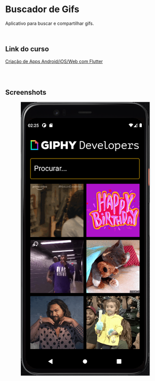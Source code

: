 <h1>Buscador de Gifs</h1>

<p>Aplicativo para buscar e compartilhar gifs.</p>

<br>

<h2>Link do curso</h2>
<a href="https://www.udemy.com/course/curso-completo-flutter-app-android-ios/">
Criação de Apps Android/iOS/Web com Flutter
</a>

<br><br>

<h2>Screenshots</h2>
<div align="center">
    <img  src="https://raw.githubusercontent.com/DouglasLeal/flutter-buscador-gif-udemy-daniel-ciolfi/main/screenshots/tela.png">
</div>